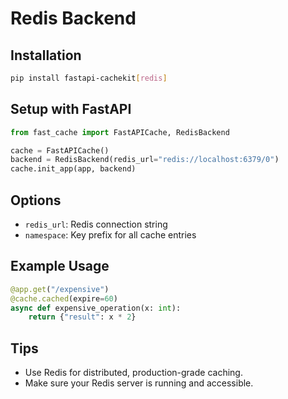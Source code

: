 # Redis Backend

## Installation

```bash
pip install fastapi-cachekit[redis]
```

## Setup with FastAPI

```python
from fast_cache import FastAPICache, RedisBackend

cache = FastAPICache()
backend = RedisBackend(redis_url="redis://localhost:6379/0")
cache.init_app(app, backend)
```

## Options

- `redis_url`: Redis connection string
- `namespace`: Key prefix for all cache entries

## Example Usage

```python
@app.get("/expensive")
@cache.cached(expire=60)
async def expensive_operation(x: int):
    return {"result": x * 2}
```

## Tips

- Use Redis for distributed, production-grade caching.
- Make sure your Redis server is running and accessible.